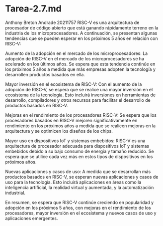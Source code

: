 # Tarea-2.7.md
Anthony Breton Andrade 20211757
RISC-V es una arquitectura de procesador de código abierto que está ganando rápidamente terreno en la industria de los microprocesadores. A continuación, se presentan algunas tendencias que se pueden esperar en los próximos 5 años en relación con RISC-V:

Aumento de la adopción en el mercado de los microprocesadores: La adopción de RISC-V en el mercado de los microprocesadores se ha acelerado en los últimos años. Se espera que esta tendencia continúe en los próximos 5 años a medida que más empresas adopten la tecnología y desarrollen productos basados en ella.

Mayor inversión en el ecosistema de RISC-V: Con el aumento de la adopción de RISC-V, se espera que se realice una mayor inversión en el ecosistema de la tecnología. Esto incluirá inversiones en herramientas de desarrollo, compiladores y otros recursos para facilitar el desarrollo de productos basados en RISC-V.

Mejoras en el rendimiento de los procesadores RISC-V: Se espera que los procesadores basados en RISC-V mejoren significativamente en rendimiento en los próximos años a medida que se realicen mejoras en la arquitectura y se optimicen los diseños de los chips.

Mayor uso en dispositivos IoT y sistemas embebidos: RISC-V es una arquitectura de procesador adecuada para dispositivos IoT y sistemas embebidos debido a su bajo consumo de energía y tamaño reducido. Se espera que se utilice cada vez más en estos tipos de dispositivos en los próximos años.

Nuevas aplicaciones y casos de uso: A medida que se desarrollan más productos basados en RISC-V, se esperan nuevas aplicaciones y casos de uso para la tecnología. Esto incluirá aplicaciones en áreas como la inteligencia artificial, la realidad virtual y aumentada, y la automatización industrial.

En resumen, se espera que RISC-V continúe creciendo en popularidad y adopción en los próximos 5 años, con mejoras en el rendimiento de los procesadores, mayor inversión en el ecosistema y nuevos casos de uso y aplicaciones emergentes.
